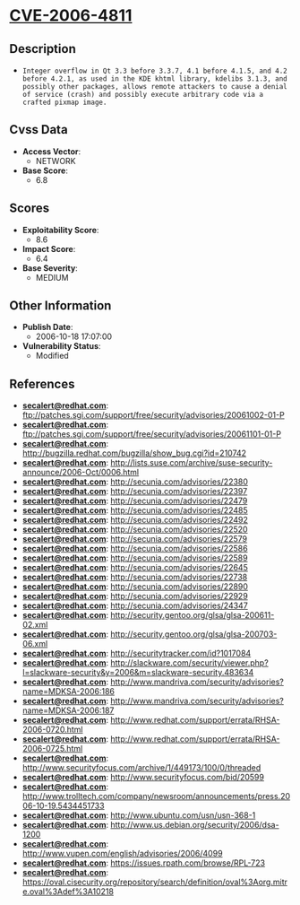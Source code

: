 
# [CVE-2006-4811](https://cve.mitre.org/cgi-bin/cvename.cgi?name=CVE-2006-4811)

## Description

- `Integer overflow in Qt 3.3 before 3.3.7, 4.1 before 4.1.5, and 4.2 before 4.2.1, as used in the KDE khtml library, kdelibs 3.1.3, and possibly other packages, allows remote attackers to cause a denial of service (crash) and possibly execute arbitrary code via a crafted pixmap image.`

## Cvss Data

- **Access Vector**:
  - NETWORK
- **Base Score**:
  - 6.8

## Scores

- **Exploitability Score**:
  - 8.6
- **Impact Score**:
  - 6.4
- **Base Severity**:
  - MEDIUM

## Other Information

- **Publish Date**:
  - 2006-10-18 17:07:00
- **Vulnerability Status**:
  - Modified

## References

- **secalert@redhat.com**: ftp://patches.sgi.com/support/free/security/advisories/20061002-01-P
- **secalert@redhat.com**: ftp://patches.sgi.com/support/free/security/advisories/20061101-01-P
- **secalert@redhat.com**: http://bugzilla.redhat.com/bugzilla/show_bug.cgi?id=210742
- **secalert@redhat.com**: http://lists.suse.com/archive/suse-security-announce/2006-Oct/0006.html
- **secalert@redhat.com**: http://secunia.com/advisories/22380
- **secalert@redhat.com**: http://secunia.com/advisories/22397
- **secalert@redhat.com**: http://secunia.com/advisories/22479
- **secalert@redhat.com**: http://secunia.com/advisories/22485
- **secalert@redhat.com**: http://secunia.com/advisories/22492
- **secalert@redhat.com**: http://secunia.com/advisories/22520
- **secalert@redhat.com**: http://secunia.com/advisories/22579
- **secalert@redhat.com**: http://secunia.com/advisories/22586
- **secalert@redhat.com**: http://secunia.com/advisories/22589
- **secalert@redhat.com**: http://secunia.com/advisories/22645
- **secalert@redhat.com**: http://secunia.com/advisories/22738
- **secalert@redhat.com**: http://secunia.com/advisories/22890
- **secalert@redhat.com**: http://secunia.com/advisories/22929
- **secalert@redhat.com**: http://secunia.com/advisories/24347
- **secalert@redhat.com**: http://security.gentoo.org/glsa/glsa-200611-02.xml
- **secalert@redhat.com**: http://security.gentoo.org/glsa/glsa-200703-06.xml
- **secalert@redhat.com**: http://securitytracker.com/id?1017084
- **secalert@redhat.com**: http://slackware.com/security/viewer.php?l=slackware-security&y=2006&m=slackware-security.483634
- **secalert@redhat.com**: http://www.mandriva.com/security/advisories?name=MDKSA-2006:186
- **secalert@redhat.com**: http://www.mandriva.com/security/advisories?name=MDKSA-2006:187
- **secalert@redhat.com**: http://www.redhat.com/support/errata/RHSA-2006-0720.html
- **secalert@redhat.com**: http://www.redhat.com/support/errata/RHSA-2006-0725.html
- **secalert@redhat.com**: http://www.securityfocus.com/archive/1/449173/100/0/threaded
- **secalert@redhat.com**: http://www.securityfocus.com/bid/20599
- **secalert@redhat.com**: http://www.trolltech.com/company/newsroom/announcements/press.2006-10-19.5434451733
- **secalert@redhat.com**: http://www.ubuntu.com/usn/usn-368-1
- **secalert@redhat.com**: http://www.us.debian.org/security/2006/dsa-1200
- **secalert@redhat.com**: http://www.vupen.com/english/advisories/2006/4099
- **secalert@redhat.com**: https://issues.rpath.com/browse/RPL-723
- **secalert@redhat.com**: https://oval.cisecurity.org/repository/search/definition/oval%3Aorg.mitre.oval%3Adef%3A10218
